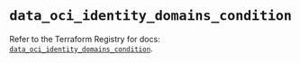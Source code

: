 # `data_oci_identity_domains_condition`

Refer to the Terraform Registry for docs: [`data_oci_identity_domains_condition`](https://registry.terraform.io/providers/hashicorp/oci/7.19.0/docs/data-sources/identity_domains_condition).
